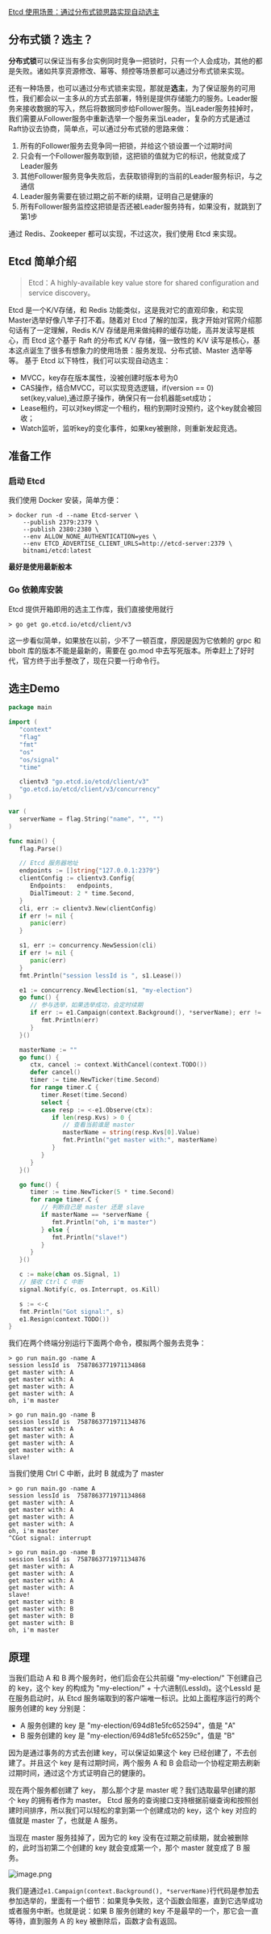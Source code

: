 
[Etcd 使用场景：通过分布式锁思路实现自动选主](https://juejin.cn/post/7118746548812382238)

## 分布式锁？选主？

**分布式锁**可以保证当有多台实例同时竞争一把锁时，只有一个人会成功，其他的都是失败。诸如共享资源修改、幂等、频控等场景都可以通过分布式锁来实现。

还有一种场景，也可以通过分布式锁来实现，那就是**选主**，为了保证服务的可用性，我们都会以一主多从的方式去部署，特别是提供存储能力的服务。Leader服务来接收数据的写入，然后将数据同步给Follower服务。当Leader服务挂掉时，我们需要从Follower服务中重新选举一个服务来当Leader，复杂的方式是通过Raft协议去协商，简单点，可以通过分布式锁的思路来做：

1.  所有的Follower服务去竞争同一把锁，并给这个锁设置一个过期时间
2.  只会有一个Follower服务取到锁，这把锁的值就为它的标识，他就变成了Leader服务
3.  其他Follower服务竞争失败后，去获取锁得到的当前的Leader服务标识，与之通信
4.  Leader服务需要在锁过期之前不断的续期，证明自己是健康的
5.  所有Follower服务监控这把锁是否还被Leader服务持有，如果没有，就跳到了第1步

通过 Redis、Zookeeper 都可以实现，不过这次，我们使用 Etcd 来实现。

## Etcd 简单介绍

> Etcd：A highly-available key value store for shared configuration and service discovery。

Etcd 是一个K/V存储，和 Redis 功能类似，这是我对它的直观印象，和实现Master选举好像八竿子打不着。随着对 Etcd 了解的加深，我才开始对官网介绍那句话有了一定理解，Redis K/V 存储是用来做纯粹的缓存功能，高并发读写是核心，而 Etcd 这个基于 Raft 的分布式 K/V 存储，强一致性的 K/V 读写是核心，基本这点诞生了很多有想象力的使用场景：服务发现、分布式锁、Master 选举等等。 基于 Etcd 以下特性，我们可以实现自动选主：

+   MVCC，key存在版本属性，没被创建时版本号为0
+   CAS操作，结合MVCC，可以实现竞选逻辑，if(version == 0) set(key,value),通过原子操作，确保只有一台机器能set成功；
+   Lease租约，可以对key绑定一个租约，租约到期时没预约，这个key就会被回收；
+   Watch监听，监听key的变化事件，如果key被删除，则重新发起竞选。

## 准备工作

### 启动 Etcd

我们使用 Docker 安装，简单方便：

```shell
> docker run -d --name Etcd-server \
    --publish 2379:2379 \
    --publish 2380:2380 \
    --env ALLOW_NONE_AUTHENTICATION=yes \
    --env ETCD_ADVERTISE_CLIENT_URLS=http://etcd-server:2379 \
    bitnami/etcd:latest
```

**最好是使用最新般本**

### Go 依赖库安装

Etcd 提供开箱即用的选主工作库，我们直接使用就行

```shell
> go get go.etcd.io/etcd/client/v3
```

这一步看似简单，如果放在以前，少不了一顿百度，原因是因为它依赖的 grpc 和 bbolt 库的版本不能是最新的，需要在 go.mod 中去写死版本。所幸赶上了好时代，官方终于出手整改了，现在只要一行命令行。

## 选主Demo

```go
package main

import (
   "context"
   "flag"
   "fmt"
   "os"
   "os/signal"
   "time"

   clientv3 "go.etcd.io/etcd/client/v3"
   "go.etcd.io/etcd/client/v3/concurrency"
)

var (
   serverName = flag.String("name", "", "")
)

func main() {
   flag.Parse()

   // Etcd 服务器地址
   endpoints := []string{"127.0.0.1:2379"}
   clientConfig := clientv3.Config{
      Endpoints:   endpoints,
      DialTimeout: 2 * time.Second,
   }
   cli, err := clientv3.New(clientConfig)
   if err != nil {
      panic(err)
   }

   s1, err := concurrency.NewSession(cli)
   if err != nil {
      panic(err)
   }
   fmt.Println("session lessId is ", s1.Lease())

   e1 := concurrency.NewElection(s1, "my-election")
   go func() {
      // 参与选举，如果选举成功，会定时续期
      if err := e1.Campaign(context.Background(), *serverName); err != nil {
         fmt.Println(err)
      }
   }()

   masterName := ""
   go func() {
      ctx, cancel := context.WithCancel(context.TODO())
      defer cancel()
      timer := time.NewTicker(time.Second)
      for range timer.C {
         timer.Reset(time.Second)
         select {
         case resp := <-e1.Observe(ctx):
            if len(resp.Kvs) > 0 {
               // 查看当前谁是 master
               masterName = string(resp.Kvs[0].Value)
               fmt.Println("get master with:", masterName)
            }
         }
      }
   }()

   go func() {
      timer := time.NewTicker(5 * time.Second)
      for range timer.C {
         // 判断自己是 master 还是 slave
         if masterName == *serverName {
            fmt.Println("oh, i'm master")
         } else {
            fmt.Println("slave!")
         }
      }
   }()

   c := make(chan os.Signal, 1)
   // 接收 Ctrl C 中断
   signal.Notify(c, os.Interrupt, os.Kill)

   s := <-c
   fmt.Println("Got signal:", s)
   e1.Resign(context.TODO())
}
```

我们在两个终端分别运行下面两个命令，模拟两个服务去竞争：

```shell
> go run main.go -name A
session lessId is  7587863771971134868
get master with: A
get master with: A
get master with: A
get master with: A
oh, i'm master
```

```shell
> go run main.go -name B
session lessId is  7587863771971134876
get master with: A
get master with: A
get master with: A
get master with: A
slave!
```

当我们使用 Ctrl C 中断，此时 B 就成为了 master

```shell
> go run main.go -name A
session lessId is  7587863771971134868
get master with: A
get master with: A
get master with: A
get master with: A
oh, i'm master
^CGot signal: interrupt
```

```shell
> go run main.go -name B
session lessId is  7587863771971134876
get master with: A
get master with: A
get master with: A
get master with: A
slave!
get master with: B
get master with: B
get master with: B
get master with: B
oh, i'm master
```

## 原理

当我们启动 A 和 B 两个服务时，他们后会在公共前缀 "my-election/" 下创建自己的 key，这个 key 的构成为 "my-election/" + 十六进制(LessId)。这个LessId 是在服务启动时，从 Etcd 服务端取到的客户端唯一标识。比如上面程序运行的两个服务创建的 key 分别是：

+   A 服务创建的 key 是 "my-election/694d81e5fc652594"，值是 "A"
+   B 服务创建的 key 是 "my-election/694d81e5fc65259c"，值是 "B"

因为是通过事务的方式去创建 key，可以保证如果这个 key 已经创建了，不去创建了。并且这个 key 是有过期时间，两个服务 A 和 B 会启动一个协程定期去刷新过期时间，通过这个方式证明自己的健康的。

现在两个服务都创建了 key， 那么那个才是 master 呢？我们选取最早创建的那个 key 的拥有者作为 master。 Etcd 服务的查询接口支持根据前缀查询和按照创建时间排序，所以我们可以轻松的拿到第一个创建成功的 key，这个 key 对应的值就是 master 了，也就是 A 服务。

当现在 master 服务挂掉了，因为它的 key 没有在过期之前续期，就会被删除的，此时当初第二个创建的 key 就会变成第一个，那个 master 就变成了 B 服务。

![image.png](https://p1-juejin.byteimg.com/tos-cn-i-k3u1fbpfcp/887640bf01d443c295a4666b6209839f~tplv-k3u1fbpfcp-zoom-in-crop-mark:3024:0:0:0.image?)

我们是通过`e1.Campaign(context.Background(), *serverName)`行代码是参加去参加选举的，里面有一个细节：如果竞争失败，这个函数会阻塞，直到它选举成功或者服务中断。也就是说：如果 B 服务创建的 key 不是最早的一个，那它会一直等待，直到服务 A 的 key 被删除后，函数才会有返回。


